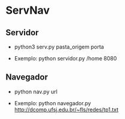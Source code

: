 # ServNav

## Servidor
- python3 serv.py pasta_origem porta

* Exemplo:  python servidor.py /home 8080

## Navegador
- python nav.py url

* Exemplo: python navegador.py http://dcomp.ufsj.edu.br/~fls/redes/tp1.txt
